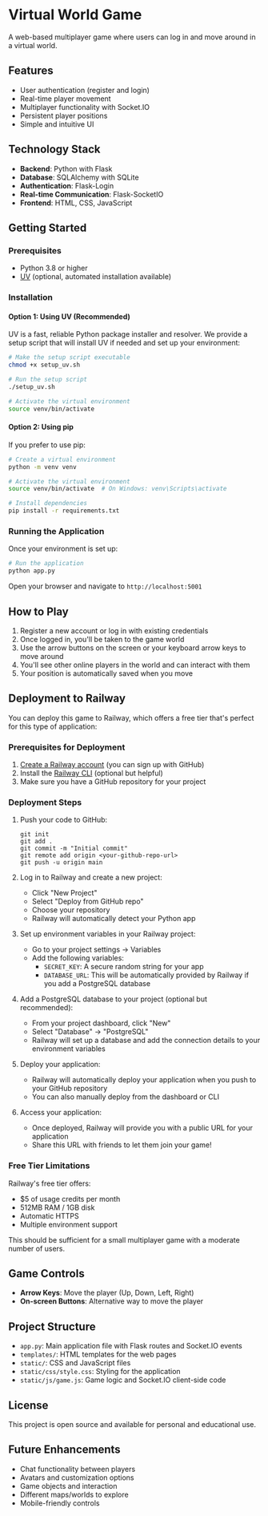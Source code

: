 # Virtual World Game

A web-based multiplayer game where users can log in and move around in a virtual world.

## Features

- User authentication (register and login)
- Real-time player movement
- Multiplayer functionality with Socket.IO
- Persistent player positions
- Simple and intuitive UI

## Technology Stack

- **Backend**: Python with Flask
- **Database**: SQLAlchemy with SQLite
- **Authentication**: Flask-Login
- **Real-time Communication**: Flask-SocketIO
- **Frontend**: HTML, CSS, JavaScript

## Getting Started

### Prerequisites

- Python 3.8 or higher
- [UV](https://github.com/astral-sh/uv) (optional, automated installation available)

### Installation

#### Option 1: Using UV (Recommended)

UV is a fast, reliable Python package installer and resolver. We provide a setup script that will install UV if needed and set up your environment:

```bash
# Make the setup script executable
chmod +x setup_uv.sh

# Run the setup script
./setup_uv.sh

# Activate the virtual environment
source venv/bin/activate
```

#### Option 2: Using pip

If you prefer to use pip:

```bash
# Create a virtual environment
python -m venv venv

# Activate the virtual environment
source venv/bin/activate  # On Windows: venv\Scripts\activate

# Install dependencies
pip install -r requirements.txt
```

### Running the Application

Once your environment is set up:

```bash
# Run the application
python app.py
```

Open your browser and navigate to `http://localhost:5001`

## How to Play

1. Register a new account or log in with existing credentials
2. Once logged in, you'll be taken to the game world
3. Use the arrow buttons on the screen or your keyboard arrow keys to move around
4. You'll see other online players in the world and can interact with them
5. Your position is automatically saved when you move

## Deployment to Railway

You can deploy this game to Railway, which offers a free tier that's perfect for this type of application:

### Prerequisites for Deployment

1. [Create a Railway account](https://railway.app/login) (you can sign up with GitHub)
2. Install the [Railway CLI](https://docs.railway.app/develop/cli) (optional but helpful)
3. Make sure you have a GitHub repository for your project

### Deployment Steps

1. Push your code to GitHub:
   ```
   git init
   git add .
   git commit -m "Initial commit"
   git remote add origin <your-github-repo-url>
   git push -u origin main
   ```

2. Log in to Railway and create a new project:
   - Click "New Project"
   - Select "Deploy from GitHub repo"
   - Choose your repository
   - Railway will automatically detect your Python app

3. Set up environment variables in your Railway project:
   - Go to your project settings -> Variables
   - Add the following variables:
     - `SECRET_KEY`: A secure random string for your app
     - `DATABASE_URL`: This will be automatically provided by Railway if you add a PostgreSQL database

4. Add a PostgreSQL database to your project (optional but recommended):
   - From your project dashboard, click "New"
   - Select "Database" -> "PostgreSQL"
   - Railway will set up a database and add the connection details to your environment variables

5. Deploy your application:
   - Railway will automatically deploy your application when you push to your GitHub repository
   - You can also manually deploy from the dashboard or CLI

6. Access your application:
   - Once deployed, Railway will provide you with a public URL for your application
   - Share this URL with friends to let them join your game!

### Free Tier Limitations

Railway's free tier offers:
- $5 of usage credits per month
- 512MB RAM / 1GB disk
- Automatic HTTPS
- Multiple environment support

This should be sufficient for a small multiplayer game with a moderate number of users.

## Game Controls

- **Arrow Keys**: Move the player (Up, Down, Left, Right)
- **On-screen Buttons**: Alternative way to move the player

## Project Structure

- `app.py`: Main application file with Flask routes and Socket.IO events
- `templates/`: HTML templates for the web pages
- `static/`: CSS and JavaScript files
- `static/css/style.css`: Styling for the application
- `static/js/game.js`: Game logic and Socket.IO client-side code

## License

This project is open source and available for personal and educational use.

## Future Enhancements

- Chat functionality between players
- Avatars and customization options
- Game objects and interaction
- Different maps/worlds to explore
- Mobile-friendly controls

